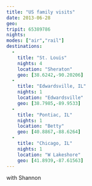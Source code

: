 ```yaml
---
title: "US family visits"
date: 2013-06-28
geo: 
tripit: 65389786
nights: 
modes: ["air","rail"]
destinations:
  -
    title: "St. Louis"
    nights: 4
    location: "Sheraton"
    geo: [38.6242,-90.20206]
  -
    title: "Edwardsville, IL"
    nights: 1
    location: "Edwardsville"
    geo: [38.7985,-89.9533]
  -
    title: "Pontiac, IL"
    nights: 1
    location: "Betty"
    geo: [40.8867,-88.6264]
  -
    title: "Chicago, IL"
    nights: 1
    location: "W Lakeshore"
    geo: [41.8939,-87.61563]
---
```


with Shannon
